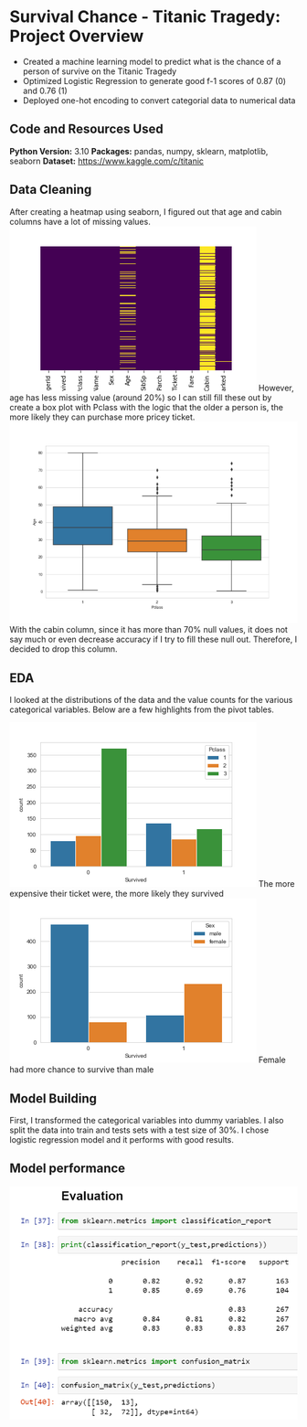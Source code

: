 # Survival Chance - Titanic Tragedy: Project Overview 
* Created a machine learning model to predict what is the chance of a person of survive on the Titanic Tragedy
* Optimized Logistic Regression to generate good f-1 scores of 0.87 (0) and 0.76 (1)
* Deployed one-hot encoding to convert categorial data to numerical data

## Code and Resources Used 
**Python Version:** 3.10
**Packages:** pandas, numpy, sklearn, matplotlib, seaborn
**Dataset:** https://www.kaggle.com/c/titanic 

## Data Cleaning
After creating a heatmap using seaborn, I figured out that age and cabin columns have a lot of missing values. 
![alt text](https://github.com/ahnngo/Logistic-Regression---Titanic-Tragedy/blob/main/Chart/Null%20value.png)
However, age has less missing value (around 20%) so I can still fill these out by create a box plot with Pclass with the logic that the older a person is, the more likely they can purchase more pricey ticket. 
![alt text](https://github.com/ahnngo/Logistic-Regression---Titanic-Tragedy/blob/main/Chart/Age%20vs%20Pclass%20Boxplot.png)
With the cabin column, since it has more than 70% null values, it does not say much or even decrease accuracy if I try to fill these null out. Therefore, I decided to drop this column.


## EDA
I looked at the distributions of the data and the value counts for the various categorical variables. Below are a few highlights from the pivot tables. 

![alt text](https://github.com/ahnngo/Logistic-Regression---Titanic-Tragedy/blob/main/Chart/Survided%20vs%20Pclass.png)
The more expensive their ticket were, the more likely they survived
![alt text](https://github.com/ahnngo/Logistic-Regression---Titanic-Tragedy/blob/main/Chart/Survided%20vs%20Sex.png)
Female had more chance to survive than male


## Model Building 

First, I transformed the categorical variables into dummy variables. I also split the data into train and tests sets with a test size of 30%. I chose logistic regression model and it performs with good results. 

## Model performance

![alt text](https://github.com/ahnngo/Logistic-Regression---Titanic-Tragedy/blob/main/Chart/Screenshot%202022-04-20%20225240.png)


